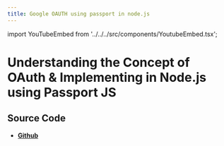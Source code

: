 ```yaml
---
title: Google OAUTH using passport in node.js
---
```


import YouTubeEmbed from '../../../src/components/YoutubeEmbed.tsx';

# Understanding the Concept of OAuth & Implementing in Node.js using Passport JS

<YouTubeEmbed videoId="AhKsnEC7RH4" />

## Source Code

- [**Github**](https://github.com/isarojdahal/node-js-workshop)
